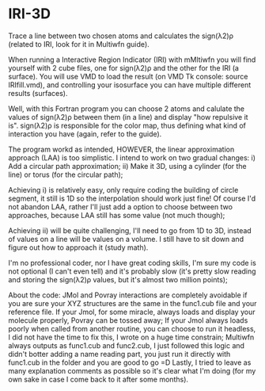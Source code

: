 # IRI-3D
Trace a line between two chosen atoms and calculates the sign(λ2)ρ (related to IRI, look for it in Multiwfn guide).

When running a Interactive Region Indicator (IRI) with mMltiwfn you will find yourself with 2 cube files, one for sign(λ2)ρ and the other for the IRI (a surface).
You will use VMD to load the result (on VMD Tk console: source IRIfill.vmd), and controlling your isosurface you can have multiple different results (surfaces).

Well, with this Fortran program you can choose 2 atoms and calulate the values of sign(λ2)ρ between them (in a line) and display "how repulsive it is".
  sign(λ2)ρ is responsible for the color map, thus defining what kind of interaction you have (again, refer to the guide).

The program workd as intended, HOWEVER, the linear approximation approach (LAA) is too simplistic.
I intend to work on two gradual changes:
  i) Add a circular path approximation;
  ii) Make it 3D, using a cylinder (for the line) or torus (for the circular path);

Achieving i) is relatively easy, only require coding the building of circle segment, it still is 1D so the interpolation should work just fine! Of course I'd not abandon LAA, rather I'll just add a option to choose between two approaches, because LAA still has some value (not much though);

Achieving ii) will be quite challenging, I'll need to go from 1D to 3D, instead of values on a line will be values on a volume. I still have to sit down and figure out how to approach it (study math).

I'm no professional coder, nor I have great coding skills, I'm sure my code is not optional (I can't even tell) and it's probably slow (it's pretty slow reading and storing the sign(λ2)ρ values, but it's almost two million points);

About the code: 
  JMol and Povray interactions are completely avoidable if you are sure your XYZ structures are the same in the func1.cub file and your reference file.
  If your Jmol, for some miracle, always loads and display your molecule properly, Povray can be tossed away;
  If your Jmol always loads poorly when called from another routine, you can choose to run it headless, I did not have the time to fix this, I wrote on a huge time constrain;
  Multiwfn always outputs as func1.cub and func2.cub, I just followed this logic and didn't botter adding a name reading part, you just run it directly with func1.cub in the folder and you are good to go =D
  Lastly, I tried to leave as many explanation comments as possible so it's clear what I'm doing (for my own sake in case I come back to it after some months).
